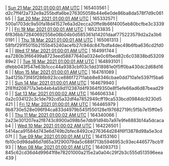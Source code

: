 | [Sun 21 Mar 2021 01:00:01 AM UTC](https://transfer.sh/rIAEw/trcninja-dbdump-20210321010001.tar.bz2) | 165403561 | d2c7ff4f2a732e9a255bdfa6be276305058b44e6e0de86ba8da578f7d9c061b5 | 
| [Sat 20 Mar 2021 01:00:01 AM UTC](https://transfer.sh/UeOQ0/trcninja-dbdump-20210320010001.tar.bz2) | 165332571 | 500a1703dc9a50fa18d41527e6a3d2ecca20ffe9b66f4005eb80bcfbe3c33397 | 
| [Fri 19 Mar 2021 01:00:01 AM UTC](https://transfer.sh/CZqTm/trcninja-dbdump-20210319010001.tar.bz2) | 165233835 | 6f836bb72840692556e06b04b0d585361d14201daaf775223579d2a2a3b60191 | 
| [Thu 18 Mar 2021 01:00:01 AM UTC](https://transfer.sh/imj80/trcninja-dbdump-20210318010001.tar.bz2) | 165061313 | 58fbf291f5015b2155b45240acefb27c94dc847bdfa4dec49b6fba636cd2fd04 | 
| [Wed 17 Mar 2021 01:00:01 AM UTC](https://transfer.sh/zRXGz/trcninja-dbdump-20210317010001.tar.bz2) | 164991744 | ea7280b3f66499a8723eed58877640a0324e0c6fbed82c6c03838bd5320989e2 | 
| [Tue 16 Mar 2021 01:00:01 AM UTC](https://transfer.sh/wiVNT/trcninja-dbdump-20210316010001.tar.bz2) | 164893101 | dfebb043f547e63b1ccc44a9383cbf03c1dd318981e0f5ff0ba430dc2d68d166 | 
| [Mon 15 Mar 2021 01:00:01 AM UTC](https://transfer.sh/jZdZb/trcninja-dbdump-20210315010001.tar.bz2) | 164761089 | 3a4125b73f45f286b923cce886f72711abb8e8346cbae0dd710a1e5397f5ba62 | 
| [Sun 14 Mar 2021 01:00:01 AM UTC](https://transfer.sh/OcAFV/trcninja-dbdump-20210314010001.tar.bz2) | 164679940 | 2f81fd208717a3eb4eb4a59d112387d4f9364f9350e8f5efe66ad6d87bead290 | 
| [Sat 13 Mar 2021 01:00:02 AM UTC](https://transfer.sh/101sBt/trcninja-dbdump-20210313010001.tar.bz2) | 164606334 | 0a2c034122c3c1de792cd5a32df4a7852949cff19ca533bcd0984dc9230d5421 | 
| [Fri 12 Mar 2021 01:00:01 AM UTC](https://transfer.sh/XJlOE/trcninja-dbdump-20210312010001.tar.bz2) | 164465979 | 9b8730e528e096f94ca833d4979b545f550128e197682719fc5f5b7e15ff0e56 | 
| [Thu 11 Mar 2021 01:00:02 AM UTC](https://transfer.sh/15ybkz/trcninja-dbdump-20210311010002.tar.bz2) | 164340066 | 2a23e301207ea2f8743c8900a098b5e7db91d94b7a97e9fe6883b14a5dcacab4 | 
| [Wed 10 Mar 2021 01:00:02 AM UTC](https://transfer.sh/13uVyB/trcninja-dbdump-20210310010002.tar.bz2) | 164226501 | 5414aca91584d743e6d749b2bfec8492ce276364d284f6f13878d98a5e3cd07f | 
| [Tue 09 Mar 2021 01:00:01 AM UTC](https://transfer.sh/rhv7l/trcninja-dbdump-20210309010001.tar.bz2) | 164153160 | fb10c0d98da86d7d65a3f290079da5c688f713b5946953c93ec446577bcb1f93 | 
| [Mon 08 Mar 2021 01:00:01 AM UTC](https://transfer.sh/pafFE/trcninja-dbdump-20210308010001.tar.bz2) | 164093713 | 845c62cd36d4d99641f8e78201000a215e2a0a04c29f2b3c555d513596eea439 | 
